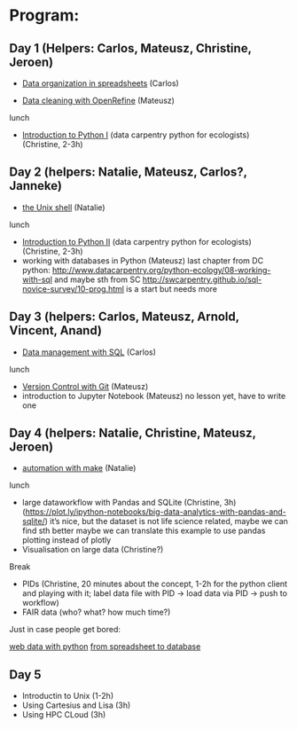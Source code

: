 # Program:

## Day 1 (Helpers: Carlos, Mateusz, Christine, Jeroen)
* [Data organization in spreadsheets](http://www.datacarpentry.org/spreadsheet-ecology-lesson/) (Carlos)
    
* [Data cleaning with OpenRefine](http://www.datacarpentry.org/OpenRefine-ecology/) (Mateusz)
    
lunch

* [Introduction to Python I](http://www.datacarpentry.org/python-ecology/) (data carpentry python for ecologists)
  (Christine, 2-3h)
  

## Day 2 (helpers: Natalie, Mateusz, Carlos?, Janneke)
* [the Unix shell](http://swcarpentry.github.io/shell-novice) (Natalie)

lunch
* [Introduction to Python II](http://www.datacarpentry.org/python-ecology/) (data carpentry python for ecologists)
  (Christine, 2-3h)
* working with databases in Python (Mateusz)
    last chapter from DC python:
    http://www.datacarpentry.org/python-ecology/08-working-with-sql
    and maybe sth from SC
    http://swcarpentry.github.io/sql-novice-survey/10-prog.html
    is a start but needs more

## Day 3 (helpers: Carlos, Mateusz, Arnold, Vincent, Anand)
* [Data management with SQL](http://www.datacarpentry.org/sql-ecology/) (Carlos)
    
lunch
* [Version Control with Git](http://swcarpentry.github.io/git-novice/index.html) (Mateusz)
* introduction to Jupyter Notebook (Mateusz)
    no lesson yet, have to write one

## Day 4 (helpers: Natalie, Christine, Mateusz, Jeroen)
* [automation with make](http://swcarpentry.github.io/make-novice/) (Natalie)

lunch

* large dataworkflow with Pandas and SQLite (Christine, 3h) (https://plot.ly/ipython-notebooks/big-data-analytics-with-pandas-and-sqlite/)
it’s nice, but the dataset is not life science related, maybe we can find sth
better maybe we can translate this example to use pandas plotting instead of
plotly
* Visualisation on large data (Christine?)

Break

* PIDs (Christine, 20 minutes about the concept, 1-2h for the python client
  and playing with it; label data file with PID → load data via PID → push to workflow)
* FAIR data (who? what? how much time?)



Just in case people get bored:

[web data with python](https://github.com/swcarpentry/web-data-python/blob/gh-pages/01-getdata.md)
[from spreadsheet to database](https://github.com/swcarpentry/capstone-novice-spreadsheet-biblio/blob/gh-pages/02-extract.md)

## Day 5
* Introductin to Unix (1-2h)
* Using Cartesius and Lisa (3h)
* Using HPC CLoud (3h)
